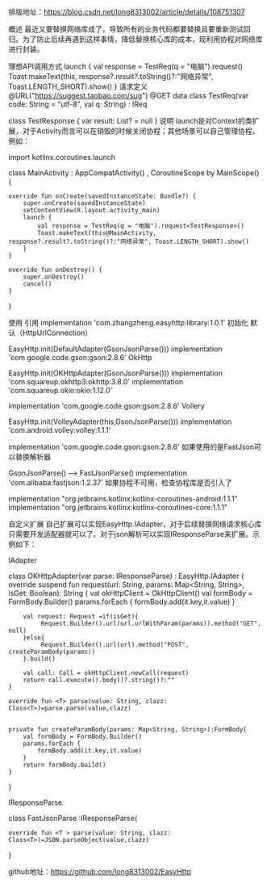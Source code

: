 排版地址：https://blog.csdn.net/long8313002/article/details/108751307


概述
         最近又要替换网络库成了，导致所有的业务代码都要替换且要重新测试回归。为了防止后续再遇到这样事情，降低替换核心库的成本，现利用协程对网络库进行封装。

 

理想API调用方式
     launch {
            val response = TestReq(q = "电脑").request<TestResponse>()
            Toast.makeText(this, response?.result?.toString()?:"网络异常", Toast.LENGTH_SHORT).show()
            }
请求定义
@URL("https://suggest.taobao.com/sug")
@GET
data class TestReq(var code: String = "utf-8", val q: String) : IReq
 
 
class TestResponse {
    var result: List<Any>? = null
}
说明
    launch是对Context的类扩展，对于Activity而言可以在销毁的时候关闭协程；其他场景可以自己管理协程。例如：

import kotlinx.coroutines.launch
 
class MainActivity : AppCompatActivity() , CoroutineScope by MainScope() {
 
    override fun onCreate(savedInstanceState: Bundle?) {
        super.onCreate(savedInstanceState)
        setContentView(R.layout.activity_main)
        launch {
            val response = TestReq(q = "电脑").request<TestResponse>()
            Toast.makeText(this@MainActivity, response?.result?.toString()?:"网络异常", Toast.LENGTH_SHORT).show()
        }
    }
 
    override fun onDestroy() {
        super.onDestroy()
        cancel()
    }
 
}
 

使用
引用
  implementation 'com.zhangzheng.easyhttp:library:1.0.1'
初始化
默认（HttpUrlConnection）

EasyHttp.init(DefaultAdapter(GsonJsonParse()))
 implementation 'com.google.code.gson:gson:2.8.6'
OkHttp

 EasyHttp.init(OKHttpAdapter(GsonJsonParse()))
    implementation 'com.squareup.okhttp3:okhttp:3.8.0'
    implementation 'com.squareup.okio:okio:1.12.0'
 
 implementation 'com.google.code.gson:gson:2.8.6'
Vollery

EasyHttp.init(VolleyAdapter(this,GsonJsonParse()))
    implementation 'com.android.volley:volley:1.1.1'
 
 implementation 'com.google.code.gson:gson:2.8.6'
如果使用的是FastJson可以替换解析器

GsonJsonParse() --> FastJsonParse()
  implementation 'com.alibaba:fastjson:1.2.37'
如果协程不可用，检查协程库是否引入了

 implementation "org.jetbrains.kotlinx:kotlinx-coroutines-android:1.1.1"
    implementation "org.jetbrains.kotlinx:kotlinx-coroutines-core:1.1.1"
 

自定义扩展
        自己扩展可以实现EasyHttp.IAdapter，对于后续替换网络请求核心库只需要开发适配器就可以了。对于json解析可以实现IResponseParse来扩展。示例如下：

 

IAdapter

class OKHttpAdapter(var parse: IResponseParse) : EasyHttp.IAdapter {
    override suspend fun request(url: String, params: Map<String, String>, isGet: Boolean): String {
        val okHttpClient = OkHttpClient()
        val formBody = FormBody.Builder()
        params.forEach {
            formBody.add(it.key,it.value)
        }
 
        val request: Request =if(isGet){
             Request.Builder().url(url.urlWithParam(params)).method("GET", null)
        }else{
             Request.Builder().url(url).method("POST", createParamBody(params))
        }.build()
 
        val call: Call = okHttpClient.newCall(request)
        return call.execute().body()?.string()?:""
    }
 
    override fun <T> parse(value: String, clazz: Class<T>)=parse.parse(value,clazz)
 
 
    private fun createParamBody(params: Map<String, String>):FormBody{
        val formBody = FormBody.Builder()
        params.forEach {
            formBody.add(it.key,it.value)
        }
        return formBody.build()
    }
}
 

IResponseParse

class FastJsonParse :IResponseParse{
 
    override fun <T > parse(value: String, clazz: Class<T>)=JSON.parseObject(value,clazz)
 
}
 

github地址：https://github.com/long8313002/EasyHttp
